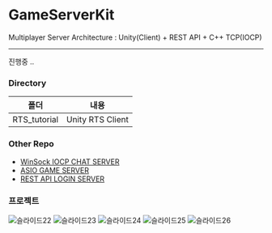 # GameServerKit
Multiplayer Server Architecture : Unity(Client) + REST API + C++ TCP(IOCP)

---
진행중 ..

### Directory
|폴더|내용|
|:--:|:--:|
|RTS_tutorial|Unity RTS Client|

### Other Repo
- [WinSock IOCP CHAT SERVER](https://github.com/Owl-jun/project_hiocp/tree/GameChatServer)
- [ASIO GAME SERVER](https://github.com/Owl-jun/Server-Temp/tree/RtsGameServer)
- [REST API LOGIN SERVER](https://github.com/Owl-jun/REST_API_Server)

### 프로젝트

![슬라이드22](https://github.com/user-attachments/assets/004efb87-9b48-425e-90af-b2f78e922f31)
![슬라이드23](https://github.com/user-attachments/assets/475007eb-4d08-4dd5-baee-d419712fbc0a)
![슬라이드24](https://github.com/user-attachments/assets/28f36c9f-0b06-4a57-936b-47063e610489)
![슬라이드25](https://github.com/user-attachments/assets/720939a5-6283-4d38-8b47-d1998f31dd37)
![슬라이드26](https://github.com/user-attachments/assets/95535d2e-806b-49f6-bc7f-c3167d8d912e)
